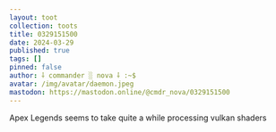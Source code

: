 ```yaml
---
layout: toot
collection: toots
title: 0329151500
date: 2024-03-29
published: true
tags: []
pinned: false
author: ⸸ commander ░ nova ⸸ :~$
avatar: /img/avatar/daemon.jpeg
mastodon: https://mastodon.online/@cmdr_nova/0329151500
---
```


Apex Legends seems to take quite a while processing vulkan shaders
